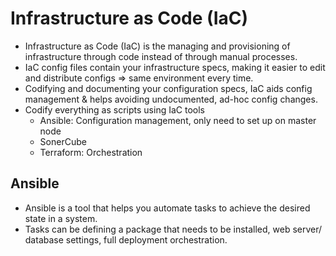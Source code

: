 # Infrastructure as Code (IaC)
- Infrastructure as Code (IaC) is the managing and provisioning of infrastructure through code instead of through manual processes.
- IaC config files contain your infrastructure specs, making it easier to edit and distribute configs => same environment every time.
- Codifying and documenting your configuration specs, IaC aids config management & helps avoiding undocumented, ad-hoc config changes.
- Codify everything as scripts using IaC tools
    - Ansible: Configuration management, only need to set up on master node
    - SonerCube
    - Terraform: Orchestration


## Ansible
 - Ansible is a tool that helps you automate tasks to achieve the desired state in a system.
 - Tasks can be defining a package that needs to be installed, web server/ database settings, full deployment orchestration.
 